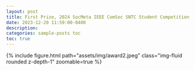 ```yaml
---
layout: post
title: First Prize, 2024 SocMeta IEEE ComSoc SNTC Student Competition
date: 2023-12-20 11:59:00-0400
description: 
categories: sample-posts toc
toc: true
---
```


<div class="row mt-3">
    <div class="col-sm mt-3 mt-md-0">
        {% include figure.html path="assets/img/award2.jpeg" class="img-fluid rounded z-depth-1" zoomable=true %}
    </div>
</div>
<div class="caption">
    
</div>

